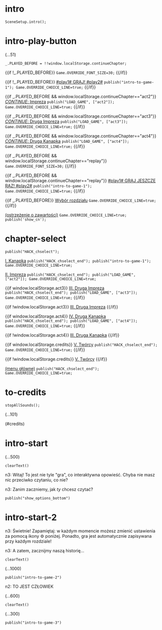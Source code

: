 

# intro

`SceneSetup.intro();`

# intro-play-button

(...51)

```
_.PLAYED_BEFORE = !!window.localStorage.continueChapter;
```

{{if !_.PLAYED_BEFORE}}
`Game.OVERRIDE_FONT_SIZE=30;`
{{/if}}

{{if !_.PLAYED_BEFORE}}
[#play1# GRAJ! #play2#](#intro-start) `publish("intro-to-game-1"); Game.OVERRIDE_CHOICE_LINE=true;`
{{/if}}

{{if _.PLAYED_BEFORE && window.localStorage.continueChapter=="act2"}}
[_CONTINUE_: Impreza](#act2) `publish("LOAD_GAME", ["act2"]); Game.OVERRIDE_CHOICE_LINE=true;`
{{/if}}

{{if _.PLAYED_BEFORE && window.localStorage.continueChapter=="act3"}}
[_CONTINUE_: Druga Impreza](#act3) `publish("LOAD_GAME", ["act3"]); Game.OVERRIDE_CHOICE_LINE=true;`
{{/if}}

{{if _.PLAYED_BEFORE && window.localStorage.continueChapter=="act4"}}
[_CONTINUE_: Druga Kanapka](#act4) `publish("LOAD_GAME", ["act4"]); Game.OVERRIDE_CHOICE_LINE=true;`
{{/if}}

{{if _.PLAYED_BEFORE && window.localStorage.continueChapter=="replay"}}
`Game.OVERRIDE_FONT_SIZE=30;`
{{/if}}

{{if _.PLAYED_BEFORE && window.localStorage.continueChapter=="replay"}}
[#play1# GRAJ JESZCZE RAZ! #play2#](#intro-start) `publish("intro-to-game-1"); Game.OVERRIDE_CHOICE_LINE=true;`
{{/if}}

{{if _.PLAYED_BEFORE}}
[Wybór rozdziału](#chapter-select) `Game.OVERRIDE_CHOICE_LINE=true;`
{{/if}}

[(ostrzeżenie o zawartości)](#intro-play-button) `Game.OVERRIDE_CHOICE_LINE=true; publish('show_cn');`

# chapter-select

`publish("HACK_chselect");`

[I. Kanapka](#intro-start) `publish("HACK_chselect_end"); publish("intro-to-game-1"); Game.OVERRIDE_CHOICE_LINE=true;`

[II. Impreza](#act2) `publish("HACK_chselect_end"); publish("LOAD_GAME", ["act2"]); Game.OVERRIDE_CHOICE_LINE=true;`

{{if window.localStorage.act3}}
[III. Druga Impreza](#act3) `publish("HACK_chselect_end"); publish("LOAD_GAME", ["act3"]); Game.OVERRIDE_CHOICE_LINE=true;`
{{/if}}

{{if !window.localStorage.act3}}
[III. Druga Impreza]()
{{/if}}

{{if window.localStorage.act4}}
[IV. Druga Kanapka](#act4) `publish("HACK_chselect_end"); publish("LOAD_GAME", ["act4"]); Game.OVERRIDE_CHOICE_LINE=true;`
{{/if}}

{{if !window.localStorage.act4}}
[III. Druga Kanapka]()
{{/if}}

{{if window.localStorage.credits}}
[V. Twórcy](#to-credits) `publish("HACK_chselect_end"); Game.OVERRIDE_CHOICE_LINE=true;`
{{/if}}

{{if !window.localStorage.credits}}
[V. Twórcy]()
{{/if}}

[(menu główne)](#intro-play-button) `publish("HACK_chselect_end"); Game.OVERRIDE_CHOICE_LINE=true;`

# to-credits

`stopAllSounds();`

(...101)

(#credits)

# intro-start

(...500)

`clearText()`


n3: Witaj! To jest nie tyle "gra", co interaktywna opowieść. Chyba nie masz nic przeciwko czytaniu, co nie?

n3: Zanim zaczniemy, jak *ty* chcesz czytać?

`publish("show_options_bottom")`

# intro-start-2

n3: Świetnie! Zapamiętaj: w każdym momencie możesz zmienić ustawienia za pomocą ikony ⚙ poniżej. Ponadto, gra jest automatycznie zapisywana przy każdym rozdziale!

n3: A zatem, zacznijmy naszą historię...

`clearText()`

(...1000)

`publish("intro-to-game-2")`

n2: TO JEST CZŁOWIEK

(...600)

`clearText()`

(...300)

`publish("intro-to-game-3")`
